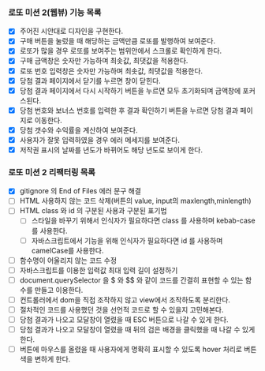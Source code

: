 ### 로또 미션 2(웹뷰) 기능 목록

- [x] 주어진 시안대로 디자인을 구현한다.
- [x] 구매 버튼을 눌렀을 때 해당하는 금액만큼 로또를 발행하여 보여준다.
- [x] 로또가 많을 경우 로또를 보여주는 범위안에서 스크롤로 확인하게 한다.
- [x] 구매 금액창은 숫자만 가능하며 최솟값, 최댓값을 적용한다.
- [x] 로또 번호 입력창은 숫자만 가능하며 최솟값, 최댓값을 적용한다.
- [x] 당첨 결과 페이지에서 닫기를 누르면 창이 닫힌다.
- [x] 당첨 결과 페이지에서 다시 시작하기 버튼을 누르면 모두 초기화되며 금액창에 포커스된다.
- [x] 당첨 번호와 보너스 번호를 입력한 후 결과 확인하기 버튼을 누르면 당첨 결과 페이지로 이동한다.
- [x] 당첨 갯수와 수익률을 계산하여 보여준다.
- [x] 사용자가 잘못 입력하였을 경우 에러 메세지를 보여준다.
- [x] 저작권 표시의 날짜를 년도가 바뀌어도 해당 년도로 보이게 한다.

### 로또 미션 2 리팩터링 목록

- [x] gitignore 의 End of Files 에러 문구 해결
- [ ] HTML 사용하지 않는 코드 삭제(버튼의 value, input의 maxlength,minlength)
- [ ] HTML class 와 id 의 구분된 사용과 구분된 표기법
  - [ ] 스타일을 바꾸기 위해서 인식자가 필요하다면 class 를 사용하며 kebab-case를 사용한다.
  - [ ] 자바스크립트에서 기능을 위해 인식자가 필요하다면 id 를 사용하며 camelCase를 사용한다.
- [ ] 함수명이 어울리지 않는 코드 수정
- [ ] 자바스크립트를 이용한 입력값 최대 입력 길이 설정하기
- [ ] document.querySelector 을 $ 와 $$ 와 같이 코드를 간결히 표현할 수 있는 함수를 만들고 이용한다.
- [ ] 컨트롤러에서 dom을 직접 조작하지 않고 view에서 조작하도록 분리한다.
- [ ] 절차적인 코드를 사용했던 것을 선언적 코드로 할 수 있을지 고민해본다.
- [ ] 당첨 결과가 나오고 모달창이 열렸을 때 ESC 버튼으로 나갈 수 있게 한다.
- [ ] 당첨 결과가 나오고 모달창이 열렸을 때 뒤의 검은 배경을 클릭했을 때 나갈 수 있게 한다.
- [ ] 버튼에 마우스를 올렸을 때 사용자에게 명확히 표시할 수 있도록 hover 처리로 버튼 색을 변하게 한다.
